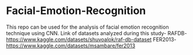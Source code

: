 # Facial-Emotion-Recognition
This repo can be used for the analysis of facial emotion recognition technique using CNN.
Link of datasets analyzed during this study-
RAFDB-https://www.kaggle.com/datasets/shuvoalok/raf-db-dataset
FER2013-https://www.kaggle.com/datasets/msambare/fer2013
